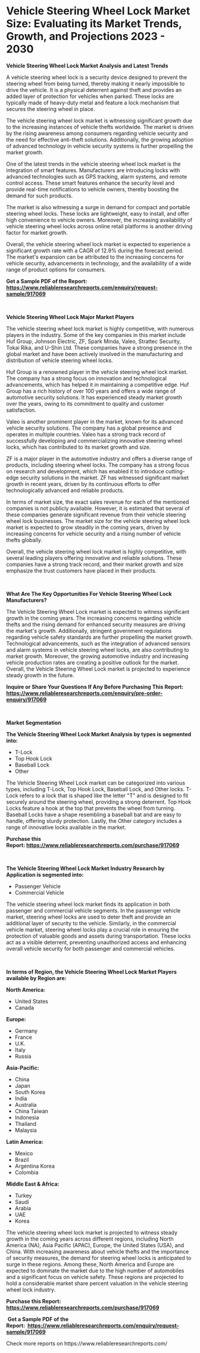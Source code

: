 <p><h1>Vehicle Steering Wheel Lock Market Size: Evaluating its Market Trends, Growth, and Projections 2023 - 2030</h1></p><p><strong>Vehicle Steering Wheel Lock Market Analysis and Latest Trends</strong></p>
<p><p>A vehicle steering wheel lock is a security device designed to prevent the steering wheel from being turned, thereby making it nearly impossible to drive the vehicle. It is a physical deterrent against theft and provides an added layer of protection for vehicles when parked. These locks are typically made of heavy-duty metal and feature a lock mechanism that secures the steering wheel in place.</p><p>The vehicle steering wheel lock market is witnessing significant growth due to the increasing instances of vehicle thefts worldwide. The market is driven by the rising awareness among consumers regarding vehicle security and the need for effective anti-theft solutions. Additionally, the growing adoption of advanced technology in vehicle security systems is further propelling the market growth.</p><p>One of the latest trends in the vehicle steering wheel lock market is the integration of smart features. Manufacturers are introducing locks with advanced technologies such as GPS tracking, alarm systems, and remote control access. These smart features enhance the security level and provide real-time notifications to vehicle owners, thereby boosting the demand for such products.</p><p>The market is also witnessing a surge in demand for compact and portable steering wheel locks. These locks are lightweight, easy to install, and offer high convenience to vehicle owners. Moreover, the increasing availability of vehicle steering wheel locks across online retail platforms is another driving factor for market growth.</p><p>Overall, the vehicle steering wheel lock market is expected to experience a significant growth rate with a CAGR of 12.9% during the forecast period. The market's expansion can be attributed to the increasing concerns for vehicle security, advancements in technology, and the availability of a wide range of product options for consumers.</p></p>
<p><strong>Get a Sample PDF of the Report:&nbsp; <a href="https://www.reliableresearchreports.com/enquiry/request-sample/917069">https://www.reliableresearchreports.com/enquiry/request-sample/917069</a></strong></p>
<p>&nbsp;</p>
<p><strong>Vehicle Steering Wheel Lock Major Market Players</strong></p>
<p><p>The vehicle steering wheel lock market is highly competitive, with numerous players in the industry. Some of the key companies in this market include Huf Group, Johnson Electric, ZF, Spark Minda, Valeo, Strattec Security, Tokai Rika, and U-Shin Ltd. These companies have a strong presence in the global market and have been actively involved in the manufacturing and distribution of vehicle steering wheel locks.</p><p>Huf Group is a renowned player in the vehicle steering wheel lock market. The company has a strong focus on innovation and technological advancements, which has helped it in maintaining a competitive edge. Huf Group has a rich history of over 100 years and offers a wide range of automotive security solutions. It has experienced steady market growth over the years, owing to its commitment to quality and customer satisfaction.</p><p>Valeo is another prominent player in the market, known for its advanced vehicle security solutions. The company has a global presence and operates in multiple countries. Valeo has a strong track record of successfully developing and commercializing innovative steering wheel locks, which has contributed to its market growth and size.</p><p>ZF is a major player in the automotive industry and offers a diverse range of products, including steering wheel locks. The company has a strong focus on research and development, which has enabled it to introduce cutting-edge security solutions in the market. ZF has witnessed significant market growth in recent years, driven by its continuous efforts to offer technologically advanced and reliable products.</p><p>In terms of market size, the exact sales revenue for each of the mentioned companies is not publicly available. However, it is estimated that several of these companies generate significant revenue from their vehicle steering wheel lock businesses. The market size for the vehicle steering wheel lock market is expected to grow steadily in the coming years, driven by increasing concerns for vehicle security and a rising number of vehicle thefts globally.</p><p>Overall, the vehicle steering wheel lock market is highly competitive, with several leading players offering innovative and reliable solutions. These companies have a strong track record, and their market growth and size emphasize the trust customers have placed in their products.</p></p>
<p>&nbsp;</p>
<p><strong>What Are The Key Opportunities For Vehicle Steering Wheel Lock Manufacturers?</strong></p>
<p><p>The Vehicle Steering Wheel Lock market is expected to witness significant growth in the coming years. The increasing concerns regarding vehicle thefts and the rising demand for enhanced security measures are driving the market's growth. Additionally, stringent government regulations regarding vehicle safety standards are further propelling the market growth. Technological advancements, such as the integration of advanced sensors and alarm systems in vehicle steering wheel locks, are also contributing to market growth. Moreover, the growing automotive industry and increasing vehicle production rates are creating a positive outlook for the market. Overall, the Vehicle Steering Wheel Lock market is projected to experience steady growth in the future.</p></p>
<p><strong>Inquire or Share Your Questions If Any Before Purchasing This Report: <a href="https://www.reliableresearchreports.com/enquiry/pre-order-enquiry/917069">https://www.reliableresearchreports.com/enquiry/pre-order-enquiry/917069</a></strong></p>
<p>&nbsp;</p>
<p><strong>Market Segmentation</strong></p>
<p><strong>The Vehicle Steering Wheel Lock Market Analysis by types is segmented into:</strong></p>
<p><ul><li>T-Lock</li><li>Top Hook Lock</li><li>Baseball Lock</li><li>Other</li></ul></p>
<p><p>The Vehicle Steering Wheel Lock market can be categorized into various types, including T-Lock, Top Hook Lock, Baseball Lock, and Other locks. T-Lock refers to a lock that is shaped like the letter "T" and is designed to fit securely around the steering wheel, providing a strong deterrent. Top Hook Locks feature a hook at the top that prevents the wheel from turning. Baseball Locks have a shape resembling a baseball bat and are easy to handle, offering sturdy protection. Lastly, the Other category includes a range of innovative locks available in the market.</p></p>
<p><strong>Purchase this Report:&nbsp;<a href="https://www.reliableresearchreports.com/purchase/917069">https://www.reliableresearchreports.com/purchase/917069</a></strong></p>
<p>&nbsp;</p>
<p><strong>The Vehicle Steering Wheel Lock Market Industry Research by Application is segmented into:</strong></p>
<p><ul><li>Passenger Vehicle</li><li>Commercial Vehicle</li></ul></p>
<p><p>The vehicle steering wheel lock market finds its application in both passenger and commercial vehicle segments. In the passenger vehicle market, steering wheel locks are used to deter theft and provide an additional layer of security to the vehicle. Similarly, in the commercial vehicle market, steering wheel locks play a crucial role in ensuring the protection of valuable goods and assets during transportation. These locks act as a visible deterrent, preventing unauthorized access and enhancing overall vehicle security for both passenger and commercial vehicles.</p></p>
<p>&nbsp;</p>
<p><strong>In terms of Region, the Vehicle Steering Wheel Lock Market Players available by Region are:</strong></p>
<p>
    <p> <strong> North America: </strong>
        <ul>
            <li>United States</li>
            <li>Canada</li>
        </ul>
        </p> 
    <p> <strong> Europe: </strong>
        <ul>
            <li>Germany</li>
            <li>France</li>
            <li>U.K.</li>
            <li>Italy</li>
            <li>Russia</li>
        </ul>
        </p> 
    <p> <strong> Asia-Pacific: </strong>
        <ul>
            <li>China</li>
            <li>Japan</li>
            <li>South Korea</li>
            <li>India</li>
            <li>Australia</li>
            <li>China Taiwan</li>
            <li>Indonesia</li>
            <li>Thailand</li>
            <li>Malaysia</li>
        </ul>
        </p> 
    <p> <strong> Latin America: </strong>
        <ul>
            <li>Mexico</li>
            <li>Brazil</li>
            <li>Argentina Korea</li>
            <li>Colombia</li>
        </ul>
        </p> 
    <p> <strong> Middle East & Africa: </strong>
        <ul>
            <li>Turkey</li>
            <li>Saudi</li>
            <li>Arabia</li>
            <li>UAE</li>
            <li>Korea</li>
        </ul>
    </p>
    </p>
<p><p>The vehicle steering wheel lock market is projected to witness steady growth in the coming years across different regions, including North America (NA), Asia Pacific (APAC), Europe, the United States (USA), and China. With increasing awareness about vehicle thefts and the importance of security measures, the demand for steering wheel locks is anticipated to surge in these regions. Among these, North America and Europe are expected to dominate the market due to the high number of automobiles and a significant focus on vehicle safety. These regions are projected to hold a considerable market share percent valuation in the vehicle steering wheel lock industry.</p></p>
<p><strong>Purchase this Report: <a href="https://www.reliableresearchreports.com/purchase/917069">https://www.reliableresearchreports.com/purchase/917069</a></strong></p>
<p>&nbsp;<strong>Get a Sample PDF of the Report:&nbsp;&nbsp;<a href="https://www.reliableresearchreports.com/enquiry/request-sample/917069">https://www.reliableresearchreports.com/enquiry/request-sample/917069</a></strong></p>
<p><strong></strong></p>
<p>Check more reports on https://www.reliableresearchreports.com/</p>